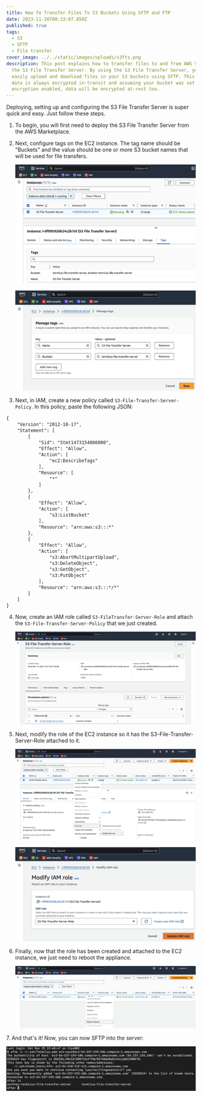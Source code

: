 ```yaml
---
title: How To Transfer Files To S3 Buckets Using SFTP and FTP
date: 2023-11-26T00:33:07.850Z
published: true
tags:
  - S3
  - SFTP
  - File transfer
cover_image: ../../static/images/uploads/s3fts.png
description: T﻿his post explains how to transfer files to and from AWS S3 using
  the S3 File Transfer Server. By using the S3 File Transfer Server, you can
  easily upload and download files in your S3 buckets using SFTP. This ensures
  data is always encrypted in-transit and assuming your bucket was set up with
  encryption enabled, data will be encrypted at-rest too.
---
```

D﻿eploying, setting up and configuring the S3 File Transfer Server is super quick and easy. Just follow these steps.

1. To begin, you will first need to deploy the S3 File Transfer Server from the AWS Marketplace.
2. N﻿ext, configure tags on the EC2 instance. The tag name should be "Buckets" and the value should be one or more S3 bucket names that will be used for file transfers.

   ![](../../static/images/uploads/tags1.png "At least one bucket must be specified")

   ![](../../static/images/uploads/tags2.png "Or, multiple buckets may be specified")
3. N﻿ext, in IAM, create a new policy called `S3-File-Transfer-Server-Policy`. In this policy, paste the following JSON:

```
{
    "Version": "2012-10-17",
    "Statement": [
        {
            "Sid": "Stmt1473154086000",
            "Effect": "Allow",
            "Action": [
                "ec2:DescribeTags"
            ],
            "Resource": [
                "*"
            ]
        },
        {
            "Effect": "Allow",
            "Action": [
                "s3:ListBucket"
            ],
            "Resource": "arn:aws:s3:::*"
        },
        {
            "Effect": "Allow",
            "Action": [
                "s3:AbortMultipartUpload",
                "s3:DeleteObject",
                "s3:GetObject",
                "s3:PutObject"
            ],
            "Resource": "arn:aws:s3:::*/*"
        }
    ]
}
```

4. Now, create an IAM role called `S3-FileTransfer-Server-Role` and attach the `S3-File-Transfer-Server-Policy` that we just created.

   ![](../../static/images/uploads/role.png "Attaching the policy to the role")
5. Next, modify the role of the EC2 instance so it has the S3-File-Transfer-Server-Role attached to it.

   ![](../../static/images/uploads/modifyiamrole1.png)

   ![](../../static/images/uploads/modifyiamrole2.png)
6. Finally, now that the role has been created and attached to the EC2 instance, we just need to reboot the appliance.

   ![](../../static/images/uploads/reboot.png)

7﻿. And that's it! Now, you can now SFTP into the server:

   ![](../../static/images/uploads/sftp.png)